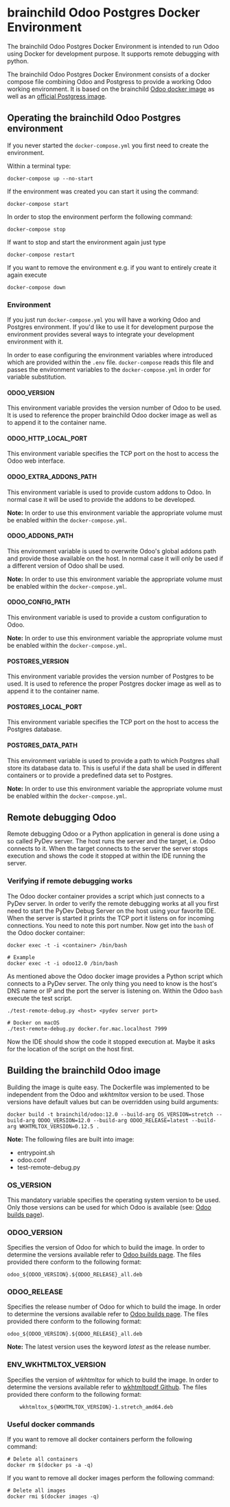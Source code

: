# brainchild Odoo Postgres Docker Environment
The brainchild Odoo Postgres Docker Environment is intended to run Odoo using
Docker for development purpose. It supports remote debugging with python.

The brainchild Odoo Postgres Docker Environment consists of a docker compose
file combining Odoo and Postgress to provide a working Odoo working environment.
It is based on the brainchild [Odoo docker image](https://hub.docker.com/r/brainchild/odoo)
as well as an [official Postgress image](https://hub.docker.com/_/postgres/).

## Operating the brainchild Odoo Postgres environment
If you never started the `docker-compose.yml` you first need to create the environment.

Within a terminal type:

	docker-compose up --no-start

If the environment was created you can start it using the command:

	docker-compose start

In order to stop the environment perform the following command:

	docker-compose stop

If want to stop and start the environment again just type

	docker-compose restart

If you want to remove the environment e.g. if you want to entirely create it
again execute

	docker-compose down

### Environment
If you just run `docker-compose.yml` you will have a working Odoo and Postgres
environment. If you'd like to use it for development purpose the environment
provides several ways to integrate your development environment with it.

In order to ease configuring the environment variables where introduced which
are provided within the `.env` file. `docker-compose` reads this file and passes
the environment variables to the `docker-compose.yml` in order for variable
substitution.

#### ODOO\_VERSION
This environment variable provides the version number of Odoo to be used. It
is used to reference the proper brainchild Odoo docker image as well as to
append it to the container name.

#### ODOO\_HTTP\_LOCAL\_PORT
This environment variable specifies the TCP port on the host to access the Odoo
web interface.

#### ODOO\_EXTRA\_ADDONS\_PATH
This environment variable is used to provide custom addons to Odoo. In normal
case it will be used to provide the addons to be developed.

__Note:__ In order to use this environment variable the appropriate volume must
be enabled within the `docker-compose.yml`.

#### ODOO\_ADDONS\_PATH
This environment variable is used to overwrite Odoo's global addons path and
provide those available on the host. In normal case it will only be used if a
different version of Odoo shall be used.

__Note:__ In order to use this environment variable the appropriate volume must
be enabled within the `docker-compose.yml`.

#### ODOO\_CONFIG\_PATH
This environment variable is used to provide a custom configuration to Odoo.

__Note:__ In order to use this environment variable the appropriate volume must
be enabled within the `docker-compose.yml`.

#### POSTGRES\_VERSION
This environment variable provides the version number of Postgres to be used. It
is used to reference the proper Postgres docker image as well as to
append it to the container name.

#### POSTGRES\_LOCAL\_PORT
This environment variable specifies the TCP port on the host to access the
Postgres database.

#### POSTGRES\_DATA\_PATH
This environment variable is used to provide a path to which Postgres shall
store its database data to. This is useful if the data shall be used in
different containers or to provide a predefined data set to Postgres.

__Note:__ In order to use this environment variable the appropriate volume must
be enabled within the `docker-compose.yml`.

## Remote debugging Odoo
Remote debugging Odoo or a Python application in general is done using a so
called PyDev server. The host runs the server and the target, i.e. Odoo
connects to it. When the target connects to the server the server stops
execution and shows the code it stopped at within the IDE running the server.

### Verifying if remote debugging works
The Odoo docker container provides a script which just connects to a PyDev
server. In order to verify the remote debugging works at all you first need
to start the PyDev Debug Server on the host using your favorite IDE. When the
server is started it prints the TCP port it listens on for incoming connections.
You need to note this port number. Now get into the `bash` of the Odoo docker
container:

	docker exec -t -i <container> /bin/bash

	# Example
	docker exec -t -i odoo12.0 /bin/bash

As mentioned above the Odoo docker image provides a Python script which
connects to a PyDev server. The only thing you need to know is the host's DNS
name or IP and the port the server is listening on. Within the Odoo `bash`
execute the test script.

	./test-remote-debug.py <host> <pydev server port>

	# Docker on macOS  
	./test-remote-debug.py docker.for.mac.localhost 7999

Now the IDE should show the code it stopped execution at. Maybe it asks for the location of the script on the host first.

## Building the brainchild Odoo image
Building the image is quite easy. The Dockerfile was implemented to be
independent from the Odoo and _wkhtmltox_ version to be used. Those versions
have default values but can be overridden using build arguments:

    docker build -t brainchild/odoo:12.0 --build-arg OS_VERSION=stretch --build-arg ODOO_VERSION=12.0 --build-arg ODOO_RELEASE=latest --build-arg WKHTMLTOX_VERSION=0.12.5 .

__Note:__ The following files are built into image:

- entrypoint.sh
- odoo.conf
- test-remote-debug.py

### OS\_VERSION
This mandatory variable specifies the operating system version to be used. Only
those versions can be used for which Odoo is available
(see: [Odoo builds page](http://nightly.odoo.com)).

### ODOO\_VERSION
Specifies the version of Odoo for which to build the image. In order to
determine the versions available refer to [Odoo builds page](http://nightly.odoo.com).
The files provided there conform to the following format:

    odoo_${ODOO_VERSION}.${ODOO_RELEASE}_all.deb

### ODOO\_RELEASE
Specifies the release number of Odoo for which to build the image. In order to
determine the versions available refer to [Odoo builds page](http://nightly.odoo.com).
The files provided there conform to the following format:

    odoo_${ODOO_VERSION}.${ODOO_RELEASE}_all.deb

__Note:__ The latest version uses the keyword _latest_ as the release number.

### ENV\_WKHTMLTOX\_VERSION
Specifies the version of _wkhtmltox_ for which to build the image. In order to
determine the versions available refer to
[wkhtmltopdf Github](https://github.com/wkhtmltopdf/wkhtmltopdf/releases).
The files provided there conform to the following format:

		wkhtmltox_${WKHTMLTOX_VERSION}-1.stretch_amd64.deb

### Useful docker commands
If you want to remove all docker containers perform the following command:

    # Delete all containers
    docker rm $(docker ps -a -q)

If you want to remove all docker images perform the following command:

    # Delete all images
    docker rmi $(docker images -q)
